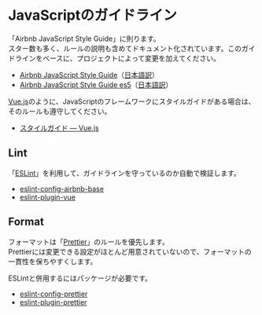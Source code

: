# JavaScriptのガイドライン
「Airbnb JavaScript Style Guide」に則ります。  
スター数も多く、ルールの説明も含めてドキュメント化されています。このガイドラインをベースに、プロジェクトによって変更を加えてください。

- [Airbnb JavaScript Style Guide](https://github.com/airbnb/javascript)（[日本語訳](https://github.com/mitsuruog/javascript-style-guide)）
- [Airbnb JavaScript Style Guide es5](https://github.com/airbnb/javascript/tree/es5-deprecated/es5)（[日本語訳](https://github.com/mitsuruog/javascript-style-guide/blob/master/es5/README.md)）

[Vue.js](https://jp.vuejs.org/)のように、JavaScriptのフレームワークにスタイルガイドがある場合は、そのルールも遵守してください。

- [スタイルガイド — Vue.js](https://jp.vuejs.org/v2/style-guide/)

## Lint
「[ESLint](https://eslint.org/)」を利用して、ガイドラインを守っているのか自動で検証します。

- [eslint-config-airbnb-base](https://www.npmjs.com/package/eslint-config-airbnb-base)
- [eslint-plugin-vue](https://www.npmjs.com/package/eslint-plugin-vue)

## Format
フォーマットは「[Prettier](https://prettier.io/)」のルールを優先します。  
Prettierには変更できる設定がほとんど用意されていないので、フォーマットの一貫性を保ちやすくします。

ESLintと併用するにはパッケージが必要です。

- [eslint-config-prettier](https://www.npmjs.com/package/eslint-config-prettier)
- [eslint-plugin-prettier](https://www.npmjs.com/package/eslint-plugin-prettier)
